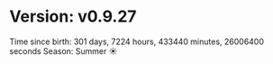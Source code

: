 # Version: v0.9.27
Time since birth: 301 days, 7224 hours, 433440 minutes, 26006400 seconds
Season: Summer ☀️

